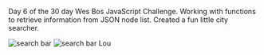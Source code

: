 Day 6 of the 30 day Wes Bos JavaScript Challenge. Working with functions to retrieve information from JSON node list. Created a fun little city searcher.

![search bar](img/city-list.PNG)
![search bar Lou](img/city-list.PNG)